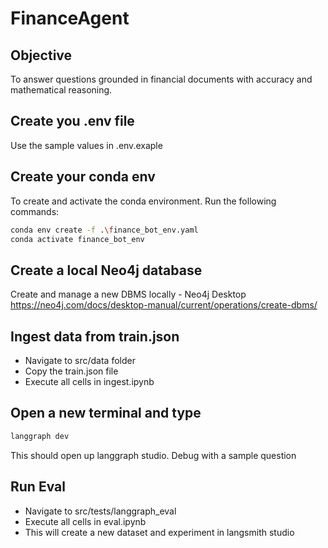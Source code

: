 # FinanceAgent

## Objective
To answer questions grounded in financial documents with accuracy and mathematical reasoning.

## Create you .env file 
Use the sample values in .env.exaple 

## Create your conda env

To create and activate the conda environment. Run the following commands:

```bash
conda env create -f .\finance_bot_env.yaml
conda activate finance_bot_env
```

## Create a local Neo4j database 

Create and manage a new DBMS locally - Neo4j Desktop
https://neo4j.com/docs/desktop-manual/current/operations/create-dbms/

## Ingest data from train.json

- Navigate to src/data folder 
- Copy the train.json file 
- Execute all cells in ingest.ipynb

## Open a new terminal and type 
```bash
langgraph dev
```
This should open up langgraph studio. Debug with a sample question 

## Run Eval 
- Navigate to src/tests/langgraph_eval
- Execute all cells in eval.ipynb 
- This will create a new dataset and experiment in langsmith studio
